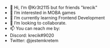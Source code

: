 - 👋 Hi, I’m @Kr3t2115 but for friends "krecik"
- 👀 I’m interested in MOBA games 
- 🌱 I’m currently learning Frontend Development
- 💞️ I’m looking to collaborate.
- 📫 You can reach me by:
- Discord: krecik#9020
- Twitter: @jestemkretem

<!---
Kr3t2115/Kr3t2115 is a ✨ special ✨ repository because its `README.md` (this file) appears on your GitHub profile.
You can click the Preview link to take a look at your changes.
--->
